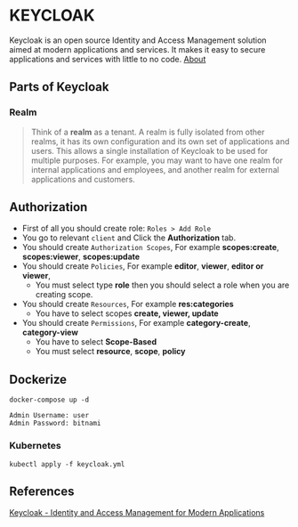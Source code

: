 # KEYCLOAK
Keycloak is an open source Identity and Access Management solution aimed at modern applications and services.
It makes it easy to secure applications and services with little to no code.
[About](https://www.keycloak.org/about)

## Parts of Keycloak

### Realm
> Think of a **realm** as a tenant. A realm is fully isolated from other realms,
it has its own configuration and its own set of applications and users.
This allows a single installation of Keycloak to be used for multiple purposes.
For example, you may want to have one realm for internal applications and employees,
and another realm for external applications and customers.


## Authorization

- First of all you should create role: ``Roles > Add Role``
- You go to relevant ``client`` and Click the **Authorization** tab.
- You should create ``Authorization Scopes``, For example **scopes:create**, **scopes:viewer**, **scopes:update**
- You should create ``Policies``, For example **editor**, **viewer**, **editor or viewer**,
    - You must select type **role** then you should select a role when you are creating scope.
- You should create ``Resources``, For example **res:categories**
    - You have to select scopes **create, viewer, update**
- You should create ``Permissions``, For example **category-create**, **category-view**
    - You have to select **Scope-Based**
    - You must select **resource**, **scope**, **policy**

## Dockerize
```
docker-compose up -d
```
``Admin Username: user``</br>
``Admin Password: bitnami ``

### Kubernetes
```
kubectl apply -f keycloak.yml
```

## References
[Keycloak - Identity and Access Management for Modern Applications](https://www.amazon.com/Keycloak-Management-Applications-protocols-applications/dp/1800562497)